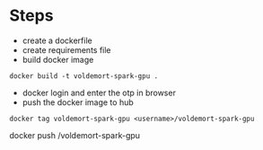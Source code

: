 # Steps
- create a dockerfile
- create requirements file
- build docker image
```
docker build -t voldemort-spark-gpu .
```
- docker login and enter the otp in browser
- push the docker image to hub
```
docker tag voldemort-spark-gpu <username>/voldemort-spark-gpu
```
docker push <username>/voldemort-spark-gpu
